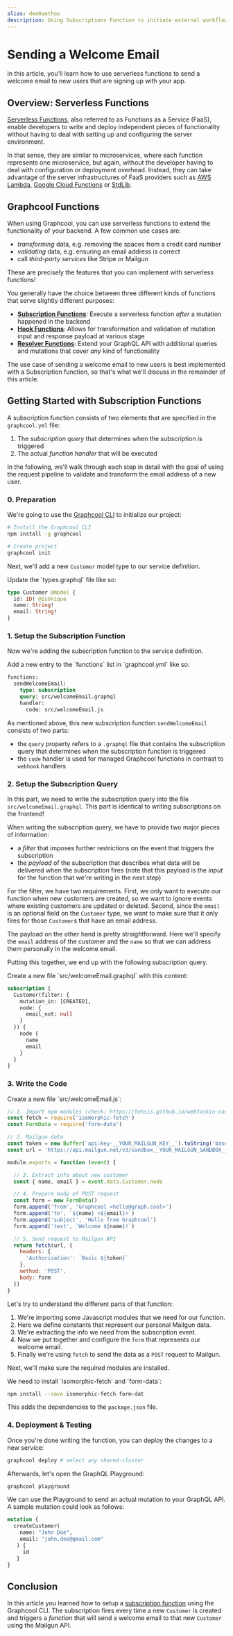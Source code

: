 ```yaml
---
alias: dee0aethoo
description: Using Subscriptions Function to initiate external workflows
---
```


# Sending a Welcome Email

In this article, you'll learn how to use serverless functions to send a welcome email to new users that are signing up with your app.

## Overview: Serverless Functions

[Serverless Functions](https://en.wikipedia.org/wiki/Serverless_computing), also referred to as Functions as a Service (FaaS), enable developers to write and deploy independent pieces of functionality without having to deal with setting up and configuring the server environment.

In that sense, they are similar to microservices, where each function represents one microservice, but again, without the developer having to deal with configuration or deployment overhead. Instead, they can take advantage of the server infrastructures of FaaS providers such as [AWS Lambda](https://serverless.com/framework/docs/providers/aws/guide/functions/), [Google Cloud Functions](https://cloud.google.com/functions/) or [StdLib](https://stdlib.com/).


## Graphcool Functions

When using Graphcool, you can use serverless functions to extend the functionality of your backend. A few common use cases are:

- _transforming_ data, e.g. removing the spaces from a credit card number
- _validating_ data, e.g. ensuring an email address is correct
- call _third-party services_ like Stripe or Mailgun

These are precisely the features that you can implement with serverless functions!

You generally have the choice between three different kinds of functions that serve slightly different purposes:

- [**Subscription Functions**](!alias-bboghez0go): Execute a serverless function _after_ a mutation happened in the backend
- [**Hook Functions**](!alias-pa6guruhaf): Allows for transformation and validation of mutation input and response payload at various stage
- [**Resolver Functions**](!alias-su6wu3yoo2): Extend your GraphQL API with additional queries and mutations that cover _any_ kind of functionality

The use case of sending a welcome email to new users is best implemented with a Subscription function, so that's what we'll discuss in the remainder of this article.


## Getting Started with Subscription Functions

A subscription function consists of two elements that are specified in the `graphcool.yml` file:

1. The _subscription query_ that determines when the subscription is triggered
2. The actual _function handler_ that will be executed

In the following, we'll walk through each step in detail with the goal of using the request pipeline to validate and transform the email address of a new user.

### 0. Preparation

<Instruction>

We're going to use the [Graphcool CLI](https://www.npmjs.com/package/graphcool) to initialize our project:

```sh
# Install the Graphcool CLI
npm install -g graphcool

# Create project
graphcool init
```

</Instruction>

Next, we'll add a new `Customer` model type to our service definition.

<Instruction>
Update the `types.graphql` file like so:

```graphql
type Customer @model {
  id: ID! @isUnique
  name: String!
  email: String!
}
```
</Instruction>

### 1. Setup the Subscription Function

Now we're adding the subscription function to the service definition.

<Instruction>
Add a new entry to the `functions` list in `graphcool.yml` like so:

```graphql
functions:
  sendWelcomeEmail:
    type: subscription
    query: src/welcomeEmail.graphql
    handler:
      code: src/welcomeEmail.js
```
</Instruction>

As mentioned above, this new subscription function `sendWelcomeEmail` consists of two parts:

* the `query` property refers to a `.graphql` file that contains the subscription query that determines when the subscription function is triggered
* the `code` handler is used for managed Graphcool functions in contrast to `webhook` handlers

### 2. Setup the Subscription Query

In this part, we need to write the subscription query into the file `src/welcomeEmail.graphql`. This part is identical to writing subscriptions on the frontend!

When writing the subscription query, we have to provide two major pieces of information:

- a _filter_ that imposes further restrictions on the event that triggers the subscription
- the _payload_ of the subscription that describes what data will be delivered when the subscription fires (note that this payload is the _input_ for the function that we're writing in the next step)

For the filter, we have two requirements. First, we only want to execute our function when new customers are created, so we want to ignore events where existing customers are updated or deleted. Second, since the `email` is an optional field on the `Customer` type, we want to make sure that it only fires for those `Customer`s that have an email address.

The payload on the other hand is pretty straightforward. Here we'll specify the `email` address of the customer and the `name` so that we can address them personally in the welcome email.

Putting this together, we end up with the following subscription query.

<Instruction>
Create a new file `src/welcomeEmail.graphql` with this content:

```graphql
subscription {
  Customer(filter: {
    mutation_in: [CREATED],
    node: {
      email_not: null
    }
  }) {
    node {
      name
      email
    }
  }
}
```
</Instruction>

### 3. Write the Code

<Instruction>
Create a new file `src/welcomeEmail.js`:

```js
// 1. Import npm modules (check: https://tehsis.github.io/webtaskio-canirequire/)
const fetch = require('isomorphic-fetch')
const FormData = require('form-data')

// 2. Mailgun data
const token = new Buffer(`api:key-__YOUR_MAILGUN_KEY__`).toString('base64')
const url = 'https://api.mailgun.net/v3/sandbox__YOUR_MAILGUN_SANDBOX__.mailgun.org/messages'

module.exports = function (event) {

  // 3. Extract info about new customer
  const { name, email } = event.data.Customer.node

  // 4. Prepare body of POST request
  const form = new FormData()
  form.append('from', 'Graphcool <hello@graph.cool>')
  form.append('to', `${name} <${email}>`)
  form.append('subject', 'Hello from Graphcool')
  form.append('text', `Welcome ${name}!`)

  // 5. Send request to Mailgun API
  return fetch(url, {
    headers: {
      'Authorization': `Basic ${token}`
    },
    method: 'POST',
    body: form
  })
}
```
</Instruction>

Let's try to understand the different parts of that function:

1. We're importing some Javascript modules that we need for our function.
2. Here we define constants that represent our personal Mailgun data.
3. We're extracting the info we need from the subscription event.
4. Now we put together and configure the `form` that represents our welcome email.
5. Finally we're using `fetch` to send the data as a `POST` request to Mailgun.

Next, we'll make sure the required modules are installed.

<Instruction>
We need to install `isomorphic-fetch` and `form-data`:

```sh
npm install --save isomorphic-fetch form-dat
```

This adds the dependencies to the `package.json` file.
</Instruction>

### 4. Deployment & Testing

Once you're done writing the function, you can deploy the changes to a new service:

```sh
graphcool deploy # select any shared-cluster
```

Afterwards, let's open the GraphQL Playground:

```sh
graphcool playground
```

We can use the Playground to send an actual mutation to your GraphQL API. A sample mutation could look as follows:

   ```graphql
   mutation {
     createCustomer(
       name: "John Doe",
       email: "john.doe@gmail.com"
      ) {
        id
      }
   }
   ```

## Conclusion

In this article you learned how to setup a [subscription function](!alias-bboghez0go) using the Graphcool CLI. The subscription fires every time a new `Customer` is created and triggers a _function_ that will send a welcome email to that new `Customer` using the Mailgun API.
